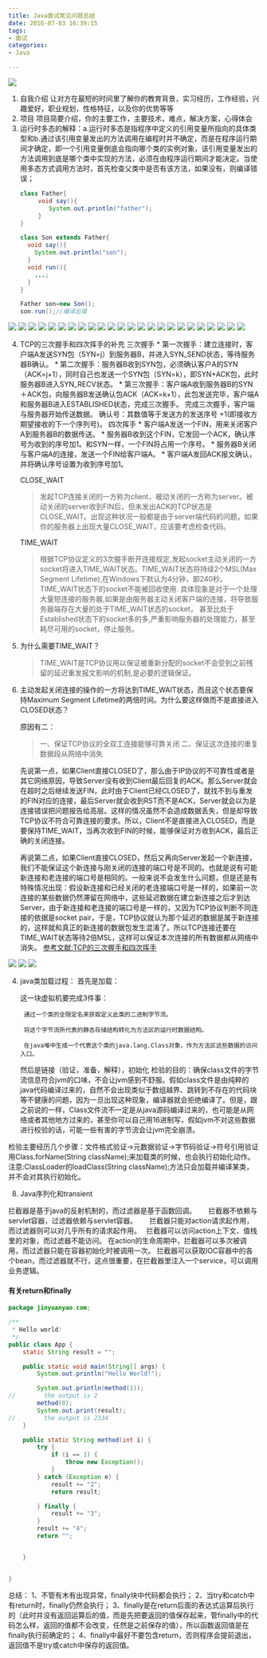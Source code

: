 ```yaml
---
title: Java面试常见问题总结
date: 2016-07-03 16:39:15
tags:
- 面试
categories:
- Java

---
```



![](/uploads/interview/1.jpg "")

1. 自我介绍
	让对方在最短的时间里了解你的教育背景，实习经历，工作经验，兴趣爱好，职业规划，性格特征，以及你的优势等等
2. 项目
   项目简要介绍，你的主要工作，主要技术，难点，解决方案，心得体会
3. 运行时多态的解释：a.运行时多态是指程序中定义的引用变量所指向的具体类型和b.通过该引用变量发出的方法调用在编程时并不确定，而是在程序运行期间才确定，即一个引用变量倒底会指向哪个类的实例对象，该引用变量发出的方法调用到底是哪个类中实现的方法，必须在由程序运行期间才能决定。当使用多态方式调用方法时，首先检查父类中是否有该方法，如果没有，则编译错误；
	```java
	class Father{
	     void say(){
	     	System.out.println("father");
	     }
	}
	
	class Son extends Father{
	  void say(){
	  	System.out.println("son");
	  }
	  void run(){
	    ...;
	  }
	}
	
	Father son=new Son();
	son.run();//编译出错
	```
	
![](/uploads/interview/2.jpg "")
![](/uploads/interview/3.jpg "")
![](/uploads/interview/4.jpg "")
![](/uploads/interview/5.jpg "")
![](/uploads/interview/6.jpg "")
![](/uploads/interview/7.jpg "")
![](/uploads/interview/8.jpg "")
![](/uploads/interview/9.jpg "")
![](/uploads/interview/10.jpg "")
![](/uploads/interview/11.jpg "")
![](/uploads/interview/12.jpg "")
![](/uploads/interview/13.jpg "")
![](/uploads/interview/14.jpg "")
![](/uploads/interview/15.jpg "")
![](/uploads/interview/16.jpg "")
![](/uploads/interview/17.jpg "")
![](/uploads/interview/18.jpg "")
![](/uploads/interview/19.jpg "")
![](/uploads/interview/20.jpg "")
![](/uploads/interview/21.jpg "")
![](/uploads/interview/22.jpg "")
![](/uploads/interview/23.jpg "")
![](/uploads/interview/24.jpg "")
![](/uploads/interview/25.jpg "")


4. TCP的三次握手和四次挥手的补充
   三次握手
		* 第一次握手：建立连接时，客户端A发送SYN包（SYN=j）到服务器B，并进入SYN_SEND状态，等待服务器B确认。
		* 第二次握手：服务器B收到SYN包，必须确认客户A的SYN（ACK=j+1），同时自己也发送一个SYN包（SYN=k），即SYN+ACK包，此时服务器B进入SYN_RECV状态。
		* 第三次握手：客户端A收到服务器B的SYN＋ACK包，向服务器B发送确认包ACK（ACK=k+1），此包发送完毕，客户端A和服务器B进入ESTABLISHED状态，完成三次握手。
完成三次握手，客户端与服务器开始传送数据。
        确认号：其数值等于发送方的发送序号 +1(即接收方期望接收的下一个序列号)。
   四次挥手
		* 客户端A发送一个FIN，用来关闭客户A到服务器B的数据传送。 
		* 服务器B收到这个FIN，它发回一个ACK，确认序号为收到的序号加1。和SYN一样，一个FIN将占用一个序号。 
		* 服务器B关闭与客户端A的连接，发送一个FIN给客户端A。 
		* 客户端A发回ACK报文确认，并将确认序号设置为收到序号加1。 

	CLOSE_WAIT
	  > 发起TCP连接关闭的一方称为client，被动关闭的一方称为server。被动关闭的server收到FIN后，但未发出ACK的TCP状态是CLOSE_WAIT。出现这种状况一般都是由于server端代码的问题，如果你的服务器上出现大量CLOSE_WAIT，应该要考虑检查代码。
   
   TIME_WAIT
	  > 根据TCP协议定义的3次握手断开连接规定,发起socket主动关闭的一方 socket将进入TIME_WAIT状态。TIME_WAIT状态将持续2个MSL(Max Segment Lifetime),在Windows下默认为4分钟，即240秒。TIME_WAIT状态下的socket不能被回收使用. 具体现象是对于一个处理大量短连接的服务器,如果是由服务器主动关闭客户端的连接，将导致服务器端存在大量的处于TIME_WAIT状态的socket， 甚至比处于Established状态下的socket多的多,严重影响服务器的处理能力，甚至耗尽可用的socket，停止服务。

5. 为什么需要TIME_WAIT？
   > TIME_WAIT是TCP协议用以保证被重新分配的socket不会受到之前残留的延迟重发报文影响的机制,是必要的逻辑保证。
6. 主动发起关闭连接的操作的一方将达到TIME_WAIT状态，而且这个状态要保持Maximum Segment Lifetime的两倍时间。为什么要这样做而不是直接进入CLOSED状态？

	原因有二：
	> 一、保证TCP协议的全双工连接能够可靠关闭
	> 二、保证这次连接的重复数据段从网络中消失

	先说第一点，如果Client直接CLOSED了，那么由于IP协议的不可靠性或者是其它网络原因，导致Server没有收到Client最后回复的ACK。那么Server就会在超时之后继续发送FIN，此时由于Client已经CLOSED了，就找不到与重发的FIN对应的连接，最后Server就会收到RST而不是ACK，Server就会以为是连接错误把问题报告给高层。这样的情况虽然不会造成数据丢失，但是却导致TCP协议不符合可靠连接的要求。所以，Client不是直接进入CLOSED，而是要保持TIME_WAIT，当再次收到FIN的时候，能够保证对方收到ACK，最后正确的关闭连接。

	再说第二点，如果Client直接CLOSED，然后又再向Server发起一个新连接，我们不能保证这个新连接与刚关闭的连接的端口号是不同的。也就是说有可能新连接和老连接的端口号是相同的。一般来说不会发生什么问题，但是还是有特殊情况出现：假设新连接和已经关闭的老连接端口号是一样的，如果前一次连接的某些数据仍然滞留在网络中，这些延迟数据在建立新连接之后才到达Server，由于新连接和老连接的端口号是一样的，又因为TCP协议判断不同连接的依据是socket pair，于是，TCP协议就认为那个延迟的数据是属于新连接的，这样就和真正的新连接的数据包发生混淆了。所以TCP连接还要在TIME_WAIT状态等待2倍MSL，这样可以保证本次连接的所有数据都从网络中消失。
	[参考文献:TCP的三次握手和四次挥手](http://www.cnblogs.com/Jessy/p/3535612.html "参考文献:TCP的三次握手和四次挥手")
 
![](/uploads/interview/26.jpg "")
![](/uploads/interview/27.jpg "")
![](/uploads/interview/28.jpg "")
	
4. java类加载过程：
	首先是加载：

    这一块虚拟机要完成3件事：

        通过一个类的全限定名来获取定义此类的二进制字节流。

        将这个字节流所代表的静态存储结构转化为方法区的运行时数据结构。

        在java堆中生成一个代表这个类的java.lang.Class对象，作为方法区这些数据的访问入口。 
    然后是链接（验证，准备，解释），初始化
 检验的目的：确保class文件的字节流信息符合jvm的口味，不会让jvm感到不舒服。假如class文件是由纯粹的java代码编译过来的，自然不会出现类似于数组越界、跳转到不存在的代码块等不健康的问题，因为一旦出现这种现象，编译器就会拒绝编译了。但是，跟之前说的一样，Class文件流不一定是从java源码编译过来的，也可能是从网络或者其他地方过来的，甚至你可以自己用16进制写，假如jvm不对这些数据进行校验的话，可能一些有害的字节流会让jvm完全崩溃。

检验主要经历几个步骤：文件格式验证->元数据验证->字节码验证->符号引用验证 
用Class.forName(String className);来加载类的时候，也会执行初始化动作。注意:ClassLoader的loadClass(String className);方法只会加载并编译某类，并不会对其执行初始化。

8. Java序列化和transient

	

拦截器是基于java的反射机制的，而过滤器是基于函数回调。　　
拦截器不依赖与servlet容器，过滤器依赖与servlet容器。　　
拦截器只能对action请求起作用，而过滤器则可以对几乎所有的请求起作用。　
拦截器可以访问action上下文、值栈里的对象，而过滤器不能访问。
在action的生命周期中，拦截器可以多次被调用，而过滤器只能在容器初始化时被调用一次。
拦截器可以获取IOC容器中的各个bean，而过滤器就不行，这点很重要，在拦截器里注入一个service，可以调用业务逻辑。

#### 有关return和finally
```java
package jinyuanyao.com;

/**
 * Hello world!
 */
public class App {
    static String result = "";

    public static void main(String[] args) {
        System.out.println("Hello World!");

        System.out.println(method(1));
//        the output is 2
        method(0);
        System.out.print(result);
//        the output is 2334
    }

    public static String method(int i) {
        try {
            if (i == 1) {
                throw new Exception();
            }
        } catch (Exception e) {
            result += "2";
            return result;

        } finally {
            result += "3";
        }
        result += "4";
        return "";


    }


}

```
总结：
1、不管有木有出现异常，finally块中代码都会执行；
2、当try和catch中有return时，finally仍然会执行；
3、finally是在return后面的表达式运算后执行的（此时并没有返回运算后的值，而是先把要返回的值保存起来，管finally中的代码怎么样，返回的值都不会改变，任然是之前保存的值），所以函数返回值是在finally执行前确定的；
4、finally中最好不要包含return，否则程序会提前退出，返回值不是try或catch中保存的返回值。
